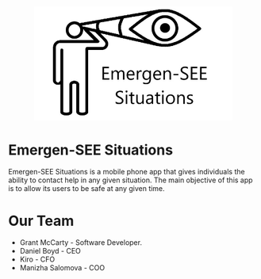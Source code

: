 <p align="center">
<img src="https://github.com/GrantMcCarty/Emergen-SEE-Situations/blob/master/Emergen-SEE.jpg"
alt="Emergen-SEE Situations"
width="400"
/>
</p>

# Emergen-SEE Situations
Emergen-SEE Situations is a mobile phone app that gives individuals the ability to contact help in any given situation. The main objective of this app is to allow its users to be safe at any given time.

# Our Team
- Grant McCarty - Software Developer.
- Daniel Boyd - CEO
- Kiro - CFO
- Manizha Salomova - COO
